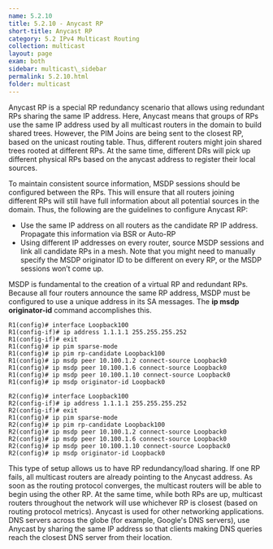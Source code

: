 ```yaml
---
name: 5.2.10
title: 5.2.10 - Anycast RP
short-title: Anycast RP
category: 5.2 IPv4 Multicast Routing
collection: multicast
layout: page
exam: both
sidebar: multicast\_sidebar
permalink: 5.2.10.html
folder: multicast
---
```

Anycast RP is a special RP redundancy scenario that allows using redundant RPs sharing the same IP address. Here, Anycast means that groups of RPs use the same IP address used by all multicast routers in the domain to build shared trees. However, the PIM Joins are being sent to the closest RP, based on the unicast routing table. Thus, different routers might join shared trees rooted at different RPs. At the same time, different DRs will pick up different physical RPs based on the anycast address to register their local sources.

To maintain consistent source information, MSDP sessions should be configured between the RPs. This will ensure that all routers joining different RPs will still have full information about all potential sources in the domain. Thus, the following are the guidelines to configure Anycast RP:
- Use the same IP address on all routers as the candidate RP IP address. Propagate this information via BSR or Auto-RP
- Using different IP addresses on every router, source MSDP sessions and link all candidate RPs in a mesh. Note that you might need to manually specify the MSDP originator ID to be different on every RP, or the MSDP sessions won’t come up.

MSDP is fundamental to the creation of a virtual RP and redundant RPs. Because all four routers announce the same RP address, MSDP must be configured to use a unique address in its SA messages. The **ip msdp originator-id** command accomplishes this.
```
R1(config)# interface Loopback100
R1(config-if)# ip address 1.1.1.1 255.255.255.252
R1(config-if)# exit
R1(config)# ip pim sparse-mode
R1(config)# ip pim rp-candidate Loopback100
R1(config)# ip msdp peer 10.100.1.2 connect-source Loopback0
R1(config)# ip msdp peer 10.100.1.6 connect-source Loopback0
R1(config)# ip msdp peer 10.100.1.10 connect-source Loopback0
R1(config)# ip msdp originator-id Loopback0
```
```
R2(config)# interface Loopback100
R2(config-if)# ip address 1.1.1.1 255.255.255.252
R2(config-if)# exit
R1(config)# ip pim sparse-mode
R2(config)# ip pim rp-candidate Loopback100
R2(config)# ip msdp peer 10.100.1.2 connect-source Loopback0
R2(config)# ip msdp peer 10.100.1.6 connect-source Loopback0
R2(config)# ip msdp peer 10.100.1.10 connect-source Loopback0
R2(config)# ip msdp originator-id Loopback0
```

This type of setup allows us to have RP redundancy/load sharing. If one RP fails, all multicast routers are already pointing to the Anycast address. As soon as the routing protocol converges, the multicast routers will be able to begin using the other RP. At the same time, while both RPs are up, multicast routers throughout the network will use whichever RP is closest (based on routing protocol metrics). Anycast is used for other networking applications. DNS servers across the globe (for example, Google's DNS servers), use Anycast by sharing the same IP address so that clients making DNS queries reach the closest DNS server from their location.
